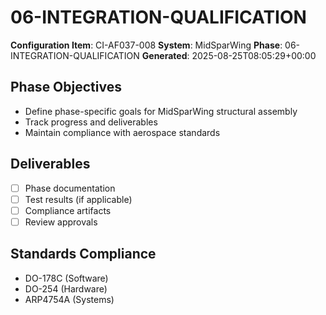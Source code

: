 # 06-INTEGRATION-QUALIFICATION

**Configuration Item**: CI-AF037-008
**System**: MidSparWing
**Phase**: 06-INTEGRATION-QUALIFICATION
**Generated**: 2025-08-25T08:05:29+00:00

## Phase Objectives
- Define phase-specific goals for MidSparWing structural assembly
- Track progress and deliverables
- Maintain compliance with aerospace standards

## Deliverables
- [ ] Phase documentation
- [ ] Test results (if applicable)
- [ ] Compliance artifacts
- [ ] Review approvals

## Standards Compliance
- DO-178C (Software)
- DO-254 (Hardware)
- ARP4754A (Systems)

